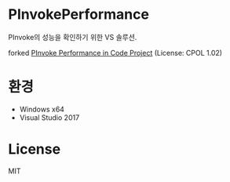 # PInvokePerformance

PInvoke의 성능을 확인하기 위한 VS 솔루션.

forked [PInvoke Performance in Code Project](https://www.codeproject.com/Articles/253444/PInvoke-Performance) (License: CPOL 1.02)

# 환경
- Windows x64
- Visual Studio 2017

# License

MIT